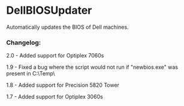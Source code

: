 # DellBIOSUpdater
Automatically updates the BIOS of Dell machines.

### Changelog: 

2.0 - Added support for Optiplex 7060s

1.9 - Fixed a bug where the script would not run if "newbios.exe" was present in C:\Temp\

1.8 - Added support for Precision 5820 Tower

1.7 - Added support for Optiplex 3060s
